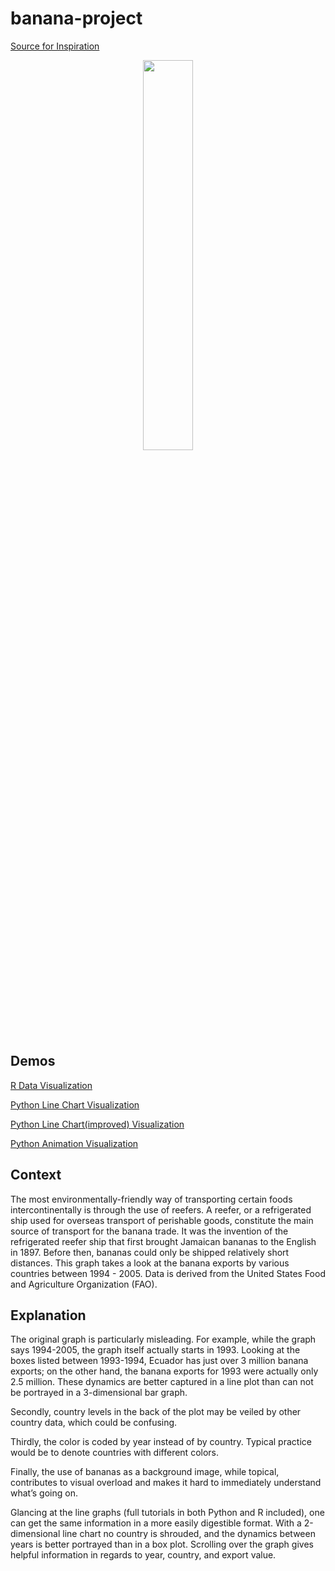 # banana-project

[Source for Inspiration](https://de.wikipedia.org/wiki/Kühlschifffahrt)
<p align="middle">
  <img src="https://raw.githubusercontent.com/clarkdatalabs/banana-project/master/resources/banana_graph.png" width="40%" />
</p>

## Demos
[R Data Visualization](https://clarkdatalabs.github.io/banana-project/R_Banana_Project/docs/)

[Python Line Chart Visualization](https://clarkdatalabs.github.io/banana-project/Python_Banana_Project/docs/linechart/)

[Python Line Chart(improved) Visualization](https://clarkdatalabs.github.io/banana-project/Python_Banana_Project/docs/linechart-improved/)

[Python Animation Visualization](https://clarkdatalabs.github.io/banana-project/Python_Banana_Project/docs/animation/)

## Context
The most environmentally-friendly way of transporting certain foods intercontinentally is through the use of reefers. A reefer, or a refrigerated ship used for overseas transport of perishable goods, constitute the main source of transport for the banana trade. It was the invention of the refrigerated reefer ship that first brought Jamaican bananas to the English in 1897. Before then, bananas could only be shipped relatively short distances. This graph takes a look at the banana exports by various countries between 1994 - 2005. Data is derived from the United States Food and Agriculture Organization (FAO).

## Explanation
The original graph is particularly misleading. For example, while the graph says 1994-2005, the graph itself actually starts in 1993. Looking at the boxes listed between 1993-1994, Ecuador has just over 3 million banana exports; on the other hand, the banana exports for 1993 were actually only 2.5 million. These dynamics are better captured in a line plot than can not be portrayed in a 3-dimensional bar graph. 

Secondly, country levels in the back of the plot may be veiled by other country data, which could be confusing. 

Thirdly, the color is coded by year instead of by country. Typical practice would be to denote countries with different colors.

Finally, the use of bananas as a background image, while topical, contributes to visual overload and makes it hard to immediately understand what’s going on.

Glancing at the line graphs (full tutorials in both Python and R included), one can get the same information in a more easily digestible format. With a 2-dimensional line chart no country is shrouded, and the dynamics between years is better portrayed than in a box plot. Scrolling over the graph gives helpful information in regards to year, country, and export value. 
